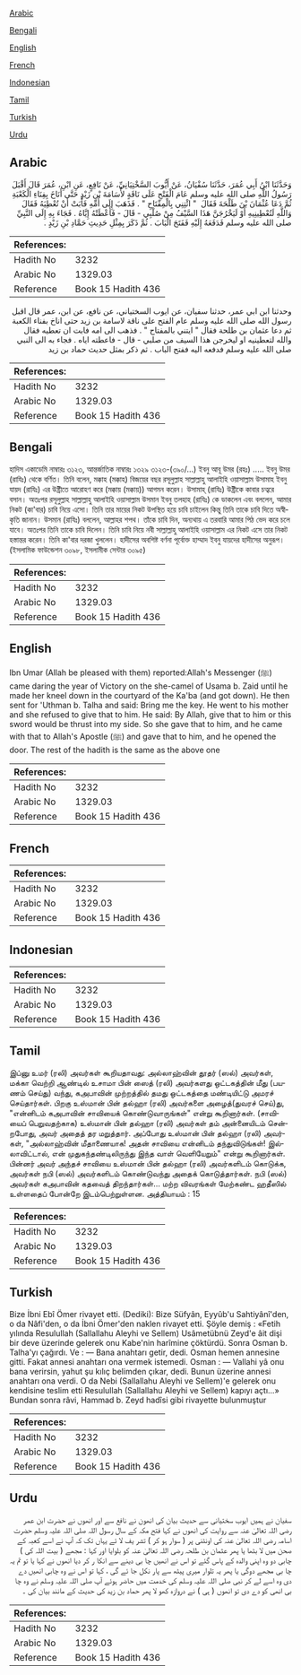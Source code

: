 [Arabic](#arabic)

[Bengali](#bengali)

[English](#english)

[French](#french)

[Indonesian](#indonesian)

[Tamil](#tamil)

[Turkish](#turkish)

[Urdu](#urdu)

## Arabic


<div dir="rtl" lang="ar" style={{fontSize:'larger',backgroundColor:'#f8f9fa',padding:20}}>
وَحَدَّثَنَا ابْنُ أَبِي عُمَرَ، حَدَّثَنَا سُفْيَانُ، عَنْ أَيُّوبَ السَّخْتِيَانِيِّ، عَنْ نَافِعٍ، عَنِ ابْنِ، عُمَرَ قَالَ أَقْبَلَ رَسُولُ اللَّهِ صلى الله عليه وسلم عَامَ الْفَتْحِ عَلَى نَاقَةٍ لأُسَامَةَ بْنِ زَيْدٍ حَتَّى أَنَاخَ بِفِنَاءِ الْكَعْبَةِ ثُمَّ دَعَا عُثْمَانَ بْنَ طَلْحَةَ فَقَالَ ‏ "‏ ائْتِنِي بِالْمِفْتَاحِ ‏"‏ ‏.‏ فَذَهَبَ إِلَى أُمِّهِ فَأَبَتْ أَنْ تُعْطِيَهُ فَقَالَ وَاللَّهِ لَتُعْطِينِيهِ أَوْ لَيَخْرُجَنَّ هَذَا السَّيْفُ مِنْ صُلْبِي - قَالَ - فَأَعْطَتْهُ إِيَّاهُ ‏.‏ فَجَاءَ بِهِ إِلَى النَّبِيِّ صلى الله عليه وسلم فَدَفَعَهُ إِلَيْهِ فَفَتَحَ الْبَابَ ‏.‏ ثُمَّ ذَكَرَ بِمِثْلِ حَدِيثِ حَمَّادِ بْنِ زَيْدٍ ‏.‏
</div>
<div style={{backgroundColor:'#f8f9fa',padding:20, marginBottom: 10}}><table> <thead> <tr> <th>References:</th> <th></th> </tr> </thead> <tbody><tr><td>Hadith No</td><td>3232</td></tr><tr><td>Arabic No</td><td>1329.03</td></tr><tr><td>Reference</td><td>Book 15 Hadith 436</td></tr></tbody></table></div>


<div dir="rtl" lang="ar" style={{fontSize:'larger',backgroundColor:'#f8f9fa',padding:20}}>
وحدثنا ابن ابي عمر، حدثنا سفيان، عن ايوب السختياني، عن نافع، عن ابن، عمر قال اقبل رسول الله صلى الله عليه وسلم عام الفتح على ناقة لاسامة بن زيد حتى اناخ بفناء الكعبة ثم دعا عثمان بن طلحة فقال " ايتني بالمفتاح " . فذهب الى امه فابت ان تعطيه فقال والله لتعطينيه او ليخرجن هذا السيف من صلبي - قال - فاعطته اياه . فجاء به الى النبي صلى الله عليه وسلم فدفعه اليه ففتح الباب . ثم ذكر بمثل حديث حماد بن زيد
</div>
<div style={{backgroundColor:'#f8f9fa',padding:20, marginBottom: 10}}><table> <thead> <tr> <th>References:</th> <th></th> </tr> </thead> <tbody><tr><td>Hadith No</td><td>3232</td></tr><tr><td>Arabic No</td><td>1329.03</td></tr><tr><td>Reference</td><td>Book 15 Hadith 436</td></tr></tbody></table></div>

## Bengali


<div dir="ltr" lang="bn" style={{fontSize:'larger',backgroundColor:'#f8f9fa',padding:20}}>
হাদিস একাডেমি নাম্বারঃ ৩১২৩, আন্তর্জাতিক নাম্বারঃ ১৩২৯ ৩১২৩-(৩৯০/...) ইবনু আবূ উমর (রহঃ) ..... ইবনু উমর (রাযিঃ) থেকে বর্ণিত। তিনি বলেন, মক্কাহ (মক্কাহ) বিজয়ের বছর রসূলুল্লাহ সাল্লাল্লাহু আলাইহি ওয়াসাল্লাম উসামাহ ইবনু যায়দ (রাযিঃ) এর উষ্ট্রীতে আরোহণ করে (মক্কায় (মক্কায়)) আগমন করেন। উসামাহ্ (রাযিঃ) উষ্ট্রীকে কাবার চত্বরে বসান। অতঃপর রসূলুল্লাহ সাল্লাল্লাহু আলাইহি ওয়াসাল্লাম উসমান ইবনু তলহাহ (রাযিঃ) কে ডাকলেন এবং বললেন, আমার নিকট (কা'বার) চাবি নিয়ে এসো। তিনি তার মায়ের নিকট উপস্থিত হয়ে চাবি চাইলেন কিন্তু তিনি তাকে চাবি দিতে অস্বীকৃতি জানান। উসমান (রাযিঃ) বললেন, আল্লাহর শপথ। তাঁকে চাবি দিন, অন্যথায় এ তরবারি আমার পিঠ ভেদ করে চলে যাবে। অতঃপর তিনি তাকে চাবি দিলেন। তিনি চাবি নিয়ে নবী সাল্লাল্লাহু আলাইহি ওয়াসাল্লাম এর নিকট এসে তার নিকট হস্তান্তর করেন। তিনি কা'বার দরজা খুললেন। হাদীসের অবশিষ্ট বর্ণনা পূর্বোক্ত হাম্মাদ ইবনু যায়দের হাদীসের অনুরূপ। (ইসলামিক ফাউন্ডেশন ৩০৯৮, ইসলামীক সেন্টার ৩০৯৫)
</div>
<div style={{backgroundColor:'#f8f9fa',padding:20, marginBottom: 10}}><table> <thead> <tr> <th>References:</th> <th></th> </tr> </thead> <tbody><tr><td>Hadith No</td><td>3232</td></tr><tr><td>Arabic No</td><td>1329.03</td></tr><tr><td>Reference</td><td>Book 15 Hadith 436</td></tr></tbody></table></div>

## English


<div dir="ltr" lang="en" style={{fontSize:'larger',backgroundColor:'#f8f9fa',padding:20}}>
lbn Umar (Allah be pleased with them) reported:Allah's Messenger (ﷺ) came daring the year of Victory on the she-camel of Usama b. Zaid until he made her kneel down in the courtyard of the Ka'ba (and got down). He then sent for 'Uthman b. Talha and said: Bring me the key. He went to his mother and she refused to give that to him. He said: By Allah, give that to him or this sword would be thrust into my side. So she gave that to him, and he came with that to Allah's Apostle (ﷺ) and gave that to him, and he opened the door. The rest of the hadith is the same as the above one
</div>
<div style={{backgroundColor:'#f8f9fa',padding:20, marginBottom: 10}}><table> <thead> <tr> <th>References:</th> <th></th> </tr> </thead> <tbody><tr><td>Hadith No</td><td>3232</td></tr><tr><td>Arabic No</td><td>1329.03</td></tr><tr><td>Reference</td><td>Book 15 Hadith 436</td></tr></tbody></table></div>

## French


<div dir="ltr" lang="fr" style={{fontSize:'larger',backgroundColor:'#f8f9fa',padding:20}}>

</div>
<div style={{backgroundColor:'#f8f9fa',padding:20, marginBottom: 10}}><table> <thead> <tr> <th>References:</th> <th></th> </tr> </thead> <tbody><tr><td>Hadith No</td><td>3232</td></tr><tr><td>Arabic No</td><td>1329.03</td></tr><tr><td>Reference</td><td>Book 15 Hadith 436</td></tr></tbody></table></div>

## Indonesian


<div dir="ltr" lang="id" style={{fontSize:'larger',backgroundColor:'#f8f9fa',padding:20}}>

</div>
<div style={{backgroundColor:'#f8f9fa',padding:20, marginBottom: 10}}><table> <thead> <tr> <th>References:</th> <th></th> </tr> </thead> <tbody><tr><td>Hadith No</td><td>3232</td></tr><tr><td>Arabic No</td><td>1329.03</td></tr><tr><td>Reference</td><td>Book 15 Hadith 436</td></tr></tbody></table></div>

## Tamil


<div dir="ltr" lang="ta" style={{fontSize:'larger',backgroundColor:'#f8f9fa',padding:20}}>
இப்னு உமர் (ரலி) அவர்கள் கூறியதாவது: அல்லாஹ்வின் தூதர் (ஸல்) அவர்கள், மக்கா வெற்றி ஆண்டில் உசாமா பின் ஸைத் (ரலி) அவர்களது ஒட்டகத்தின் மீது (பயணம் செய்து) வந்து, கஅபாவின் முற்றத்தில் தமது ஒட்டகத்தை மண்டியிட்டு அமரச் செய்தார்கள். பிறகு உஸ்மான் பின் தல்ஹா (ரலி) அவர்களை அழைத்(துவரச் செய்)து, "என்னிடம் கஅபாவின் சாவியைக் கொண்டுவாருங்கள்" என்று கூறினார்கள். (சாவியைப் பெறுவதற்காக) உஸ்மான் பின் தல்ஹா (ரலி) அவர்கள் தம் அன்னையிடம் சென்றபோது, அவர் அதைத் தர மறுத்தார். அப்போது உஸ்மான் பின் தல்ஹா (ரலி) அவர்கள், "அல்லாஹ்வின் மீதாணையாக! அதன் சாவியை என்னிடம் தந்துவிடுங்கள்! இல்லாவிட்டால், என் முதுகந்தண்டிலிருந்து இந்த வாள் வெளியேறும்" என்று கூறினார்கள். பின்னர் அவர் அந்தச் சாவியை உஸ்மான் பின் தல்ஹா (ரலி) அவர்களிடம் கொடுக்க, அவர்கள் நபி (ஸல்) அவர்களிடம் கொண்டுவந்து அதைக் கொடுத்தார்கள். நபி (ஸல்) அவர்கள் கஅபாவின் கதவைத் திறந்தார்கள்... மற்ற விவரங்கள் மேற்கண்ட ஹதீஸில் உள்ளதைப் போன்றே இடம்பெற்றுள்ளன. அத்தியாயம் : 15
</div>
<div style={{backgroundColor:'#f8f9fa',padding:20, marginBottom: 10}}><table> <thead> <tr> <th>References:</th> <th></th> </tr> </thead> <tbody><tr><td>Hadith No</td><td>3232</td></tr><tr><td>Arabic No</td><td>1329.03</td></tr><tr><td>Reference</td><td>Book 15 Hadith 436</td></tr></tbody></table></div>

## Turkish


<div dir="ltr" lang="tr" style={{fontSize:'larger',backgroundColor:'#f8f9fa',padding:20}}>
Bize İbni Ebî Ömer rivayet etti. (Dediki): Bize Süfyân, Eyyûb'u Sahtiyânî'den, o da Nâfi'den, o da İbni Ömer'den naklen rivayet etti. Şöyle demiş : «Fetih yılında Resulullah (Sallallahu Aleyhi ve Sellem) Usâmetübnü Zeyd'e âit dişi bir deve üzerinde gelerek onu Kabe'nin harîmine çöktürdü. Sonra Osman b. Talha'yı çağırdı. Ve : — Bana anahtarı getir, dedi. Osman hemen annesine gitti. Fakat annesi anahtarı ona vermek istemedi. Osman : — Vallahi yâ onu bana verirsin, yahut şu kılıç belimden çıkar, dedi. Bunun üzerine annesi anahtarı ona verdi. O da Nebi (Sallallahu Aleyhi ve Sellem)'e gelerek onu kendisine teslim etti Resulullah (Sallallahu Aleyhi ve Sellem) kapıyı açtı...» Bundan sonra râvi, Hammad b. Zeyd hadîsi gibi rivayette bulunmuştur
</div>
<div style={{backgroundColor:'#f8f9fa',padding:20, marginBottom: 10}}><table> <thead> <tr> <th>References:</th> <th></th> </tr> </thead> <tbody><tr><td>Hadith No</td><td>3232</td></tr><tr><td>Arabic No</td><td>1329.03</td></tr><tr><td>Reference</td><td>Book 15 Hadith 436</td></tr></tbody></table></div>

## Urdu


<div dir="rtl" lang="ur" style={{fontSize:'larger',backgroundColor:'#f8f9fa',padding:20}}>
سفیان نے ہمیں ایوب سختیانی سے حدیث بیان کی انھون نے نافع سے اور انھوں نے حضرت ابن عمر رضی اللہ تعالیٰ عنہ سے روایت کی انھوں نے کہا فتح مکہ کے سال رسول اللہ صلی اللہ علیہ وسلم حضرت اسامہ رضی اللہ تعالیٰ عنہ کی اونٹنی پر ( سوار ہو کر ) تشر یف لا ئے یہاں تک کہ آپ نے اسے کعبہ کے صحن میں لا بٹھا یا پھر عثمان بن طلحہ رضی اللہ تعالیٰ عنہ کو بلوایا اور کہا : مجھے ( بیت اللہ کی ) چابی دو وہ اپنی والدہ کے پاس گئے تو اس نے انھیں چا بی دینے سے انکا ر کر دیا انھوں نے کہا یا تو تم یہ چا بی مجھے دوگی یا پھر یہ تلوار میری پیٹھ سے پار نکل جا ئے گی ، کہا تو اس نے وہ چابی انھیں دے دی وہ اسے لے کر نبی صلی اللہ علیہ وسلم کی خدمت میں حاضر ہوئے آپ صلی اللہ علیہ وسلم نے وہ چا بی انھی کو دے دی تو انھوں ( ہی ) نے دروازہ کھو لا پھر حماد بن زید کی حدیث کے مانند بیان کی ۔
</div>
<div style={{backgroundColor:'#f8f9fa',padding:20, marginBottom: 10}}><table> <thead> <tr> <th>References:</th> <th></th> </tr> </thead> <tbody><tr><td>Hadith No</td><td>3232</td></tr><tr><td>Arabic No</td><td>1329.03</td></tr><tr><td>Reference</td><td>Book 15 Hadith 436</td></tr></tbody></table></div>